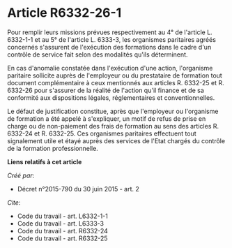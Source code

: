 # Article R6332-26-1

Pour remplir leurs missions prévues respectivement au 4° de l'article L. 6332-1-1 et au 5° de l'article L. 6333-3, les
organismes paritaires agréés concernés s'assurent de l'exécution des formations dans le cadre d'un contrôle de service fait
selon des modalités qu'ils déterminent. 

En cas d'anomalie constatée dans l'exécution d'une action, l'organisme paritaire sollicite auprès de l'employeur ou du
prestataire de formation tout document complémentaire à ceux mentionnés aux articles R. 6332-25 et R. 6332-26 pour s'assurer
de la réalité de l'action qu'il finance et de sa conformité aux dispositions légales, réglementaires et conventionnelles. 

Le défaut de justification constitue, après que l'employeur ou l'organisme de formation a été appelé à s'expliquer, un motif
de refus de prise en charge ou de non-paiement des frais de formation au sens des articles R. 6332-24 et R. 6332-25. Ces
organismes paritaires effectuent tout signalement utile et étayé auprès des services de l'Etat chargés du contrôle de la
formation professionnelle.

**Liens relatifs à cet article**

_Créé par_:

  - Décret n°2015-790 du 30 juin 2015 - art. 2

_Cite_:

  - Code du travail - art. L6332-1-1
  - Code du travail - art. L6333-3
  - Code du travail - art. R6332-24
  - Code du travail - art. R6332-25

